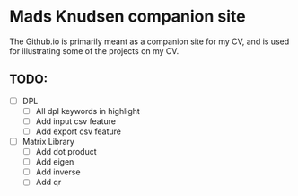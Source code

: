 # Mads Knudsen companion site
The Github.io is primarily meant as a companion site for my CV, and is used for illustrating some of the projects on my CV.

## TODO:
- [ ] DPL
    - [ ] All dpl keywords in highlight
    - [ ] Add input csv feature
    - [ ] Add export csv feature
- [ ] Matrix Library
    - [ ] Add dot product
    - [ ] Add eigen
    - [ ] Add inverse
    - [ ] Add qr
